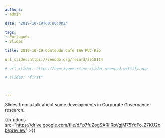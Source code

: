 ```yaml
---
authors:
- admin

date: "2019-10-19T00:00:00Z"

tags: 
- Português
- Slides

title: 2019-10-19 Conteudo Cafe IAG PUC-Rio 

url_slides:https://zenodo.org/record/3518114

# url_slides: https://henriquemartins-slides-enanpad.netlify.app

# slides: "first"



---
```


Slides from a talk about some developments in Corporate Governance research. 


{{< gdocs src="https://drive.google.com/file/d/1p7fuZogSARiIRpVgjM75YqFo_Z7KU2xb/preview" >}}




